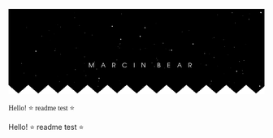 ![vs_error](banner1.gif "anim")


<p style="font-family:Avant Garde";> Hello! ⭐ readme test ⭐ </p>  Hello! ⭐ readme test ⭐
